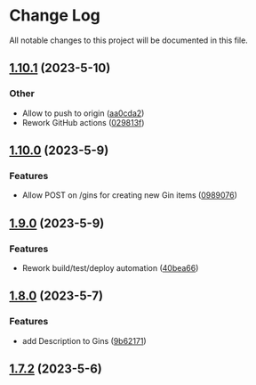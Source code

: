 # Change Log

All notable changes to this project will be documented in this file.

<a name="1.10.1"></a>
## [1.10.1](https://www.github.com/Amarok79/Bar-Backend/releases/tag/v1.10.1) (2023-5-10)

### Other

* Allow to push to origin ([aa0cda2](https://www.github.com/Amarok79/Bar-Backend/commit/aa0cda25b68e442144126f09dd7e6a961808114a))
* Rework GitHub actions ([029813f](https://www.github.com/Amarok79/Bar-Backend/commit/029813f5b8ddb813e1a6a029c9f17430ed61d3c5))

<a name="1.10.0"></a>
## [1.10.0](https://www.github.com/Amarok79/Bar-Backend/releases/tag/v1.10.0) (2023-5-9)

### Features

* Allow POST on /gins for creating new Gin items ([0989076](https://www.github.com/Amarok79/Bar-Backend/commit/09890762f83b12dcf34fd6a385c60a63b4679df0))

<a name="1.9.0"></a>
## [1.9.0](https://www.github.com/Amarok79/Bar-Backend/releases/tag/v1.9.0) (2023-5-9)

### Features

* Rework build/test/deploy automation ([40bea66](https://www.github.com/Amarok79/Bar-Backend/commit/40bea66784ff9b4393cb62faed150563dd85f0d9))

<a name="1.8.0"></a>
## [1.8.0](https://www.github.com/Amarok79/Bar-Backend/releases/tag/v1.8.0) (2023-5-7)

### Features

* add Description to Gins ([9b62171](https://www.github.com/Amarok79/Bar-Backend/commit/9b62171b3e64ba3fea2d0957a88cceda972875a3))

<a name="1.7.2"></a>
## [1.7.2](https://www.github.com/Amarok79/Bar-Backend/releases/tag/v1.7.2) (2023-5-6)

